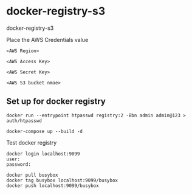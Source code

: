 # docker-registry-s3
docker-registry-s3

Place the AWS Credentials value 

```
<AWS Region>
```

```
<AWS Access Key>
```

```
<AWS Secret Key>
```
```
<AWS S3 bucket nmae>
```

## Set up for docker registry ##


```
docker run --entrypoint htpasswd registry:2 -Bbn admin admin@123 > auth/htpasswd
```

```
docker-compose up --build -d
```

Test docker registry 

```
docker login localhost:9099
user: 
password:
```

```
docker pull busybox
docker tag busybox localhost:9099/busybox
docker push localhost:9099/busybox
```